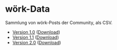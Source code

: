 # wörk-Data

Sammlung von wörk-Posts der Community, als CSV.

- [Version 1.0](https://github.com/holzmaster/work/blob/gh-pages/work-1.0.csv) ([Download](https://holzmaster.github.io/work/work-1.0.csv))
- [Version 1.1](https://github.com/holzmaster/work/blob/gh-pages/work-1.1.csv) ([Download](https://holzmaster.github.io/work/work-1.1.csv))
- [Version 2.0](https://github.com/holzmaster/work/blob/gh-pages/work-2.0.csv) ([Download](https://holzmaster.github.io/work/work-2.0.csv))
